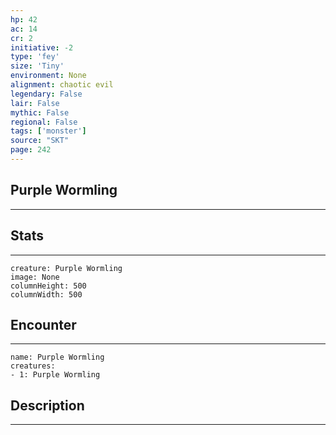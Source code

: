 ```yaml
---
hp: 42
ac: 14
cr: 2
initiative: -2
type: 'fey'    
size: 'Tiny'
environment: None
alignment: chaotic evil
legendary: False
lair: False
mythic: False
regional: False
tags: ['monster']
source: "SKT"
page: 242
---
```


## Purple Wormling
---



## Stats
---

```statblock
creature: Purple Wormling
image: None
columnHeight: 500
columnWidth: 500
```

## Encounter
---

```encounter-table
name: Purple Wormling
creatures:
- 1: Purple Wormling
```

## Description
---




